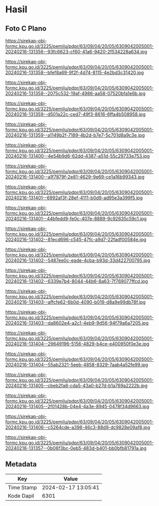 # Hasil

## Foto C Plano

https://sirekap-obj-formc.kpu.go.id/3225/pemilu/pdpr/63/09/04/20/05/6309042005001-20240216-131356--93fc6623-cf60-41a6-9420-2f534228a634.jpg

https://sirekap-obj-formc.kpu.go.id/3225/pemilu/pdpr/63/09/04/20/05/6309042005001-20240216-131358--bfef8a69-9f2f-4d74-8115-4e2bd3c31420.jpg

https://sirekap-obj-formc.kpu.go.id/3225/pemilu/pdpr/63/09/04/20/05/6309042005001-20240216-131358--2075c532-19af-4986-aa58-07520bfa1e6b.jpg

https://sirekap-obj-formc.kpu.go.id/3225/pemilu/pdpr/63/09/04/20/05/6309042005001-20240216-131359--d501a22c-ced7-49f3-8616-6ffa4b508958.jpg

https://sirekap-obj-formc.kpu.go.id/3225/pemilu/pdpr/63/09/04/20/05/6309042005001-20240216-131359--a1149b2f-7189-4b2d-b7e7-5c701d8a9c3e.jpg

https://sirekap-obj-formc.kpu.go.id/3225/pemilu/pdpr/63/09/04/20/05/6309042005001-20240216-131400--4e54b9d6-62dd-4387-a51d-55c29733e753.jpg

https://sirekap-obj-formc.kpu.go.id/3225/pemilu/pdpr/63/09/04/20/05/6309042005001-20240216-131400--a1f7879f-2e81-4629-9e69-ce1a16b99343.jpg

https://sirekap-obj-formc.kpu.go.id/3225/pemilu/pdpr/63/09/04/20/05/6309042005001-20240216-131401--6992af3f-28ef-4111-b0d9-ad95e3a399f5.jpg

https://sirekap-obj-formc.kpu.go.id/3225/pemilu/pdpr/63/09/04/20/05/6309042005001-20240216-131401--44bfedd9-fe0c-407e-8889-9c92635c59c1.jpg

https://sirekap-obj-formc.kpu.go.id/3225/pemilu/pdpr/63/09/04/20/05/6309042005001-20240216-131402--81ecd696-c545-47fc-a9d7-22fadf00584e.jpg

https://sirekap-obj-formc.kpu.go.id/3225/pemilu/pdpr/63/09/04/20/05/6309042005001-20240216-131402--5487ee0c-eade-4cba-b93d-33d422700795.jpg

https://sirekap-obj-formc.kpu.go.id/3225/pemilu/pdpr/63/09/04/20/05/6309042005001-20240216-131402--6339e7b4-8044-44b6-8a63-7f769077ffcd.jpg

https://sirekap-obj-formc.kpu.go.id/3225/pemilu/pdpr/63/09/04/20/05/6309042005001-20240216-131403--affcfe62-6b0d-4090-b019-d8a9e99db78f.jpg

https://sirekap-obj-formc.kpu.go.id/3225/pemilu/pdpr/63/09/04/20/05/6309042005001-20240216-131403--da8602e4-a2c1-4eb9-9d56-94f79a6a7205.jpg

https://sirekap-obj-formc.kpu.go.id/3225/pemilu/pdpr/63/09/04/20/05/6309042005001-20240216-131404--29649196-5156-4829-b4ce-e400950f0e3e.jpg

https://sirekap-obj-formc.kpu.go.id/3225/pemilu/pdpr/63/09/04/20/05/6309042005001-20240216-131404--55ab2321-5eeb-4858-8329-7aab4a52fe99.jpg

https://sirekap-obj-formc.kpu.go.id/3225/pemilu/pdpr/63/09/04/20/05/6309042005001-20240216-131405--cbeb2fa8-cda5-43a0-b27d-b1a769a2222b.jpg

https://sirekap-obj-formc.kpu.go.id/3225/pemilu/pdpr/63/09/04/20/05/6309042005001-20240216-131405--2f01428b-04e4-4a3e-8945-0478f34d9663.jpg

https://sirekap-obj-formc.kpu.go.id/3225/pemilu/pdpr/63/09/04/20/05/6309042005001-20240216-131406--c5264cde-a398-46c3-88d9-dc9828e09af8.jpg

https://sirekap-obj-formc.kpu.go.id/3225/pemilu/pdpr/63/09/04/20/05/6309042005001-20240216-131357--0b06f3bc-0eb5-483d-b401-bb0bfb81791a.jpg


## Metadata

| Key        | Value               |
| ---------- | ------------------- |
| Time Stamp | 2024-02-17 13:05:41 |
| Kode Dapil | 6301                |



